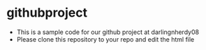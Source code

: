 # githubproject
- This is a sample code for our github project at darlingnherdy08
- Please clone this repository to your repo and edit the html file
